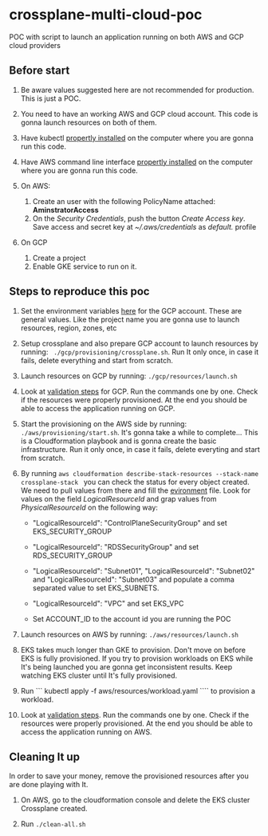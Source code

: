# crossplane-multi-cloud-poc
POC with script to launch an application running on both AWS and GCP cloud providers

## Before start

1. Be aware values suggested here are not recommended for production. This is just a POC.

2. You need to have an working AWS and GCP cloud account. This code is gonna  launch resources on both of them.

3. Have kubectl [propertly installed](https://kubernetes.io/docs/tasks/tools/install-kubectl/) on the computer where you are gonna run this code.

4. Have AWS  command line interface [propertly installed](https://docs.aws.amazon.com/cli/latest/userguide/cli-chap-install.html) on the computer where you are gonna run this code.

5. On AWS:
    1. Create an user with the following PolicyName attached: <b> AminstratorAccess</b>
    2. On the <i>Security Credentials</i>, push the button <i>Create Access key</i>. Save access and secret key at <i>~/.aws/credentials</i> as <i>default.</i> profile

6. On GCP
    1. Create a project
    2. Enable GKE service to run on it.


## Steps to reproduce this poc

 1. Set the environment variables [here](gcp/env.sh) for the GCP account. These are general values. Like the project name you are gonna use to launch resources, region, zones, etc

 2. Setup crossplane and also prepare GCP account to launch resources by running: ``` ./gcp/provisioning/crossplane.sh```. Run It only once, in case it fails, delete everything and start from scratch.

 3. Launch resources on GCP by running: ``` ./gcp/resources/launch.sh  ```

 4. Look at [validation steps](gcp/resources/validation.sh) for GCP. Run the commands one by one. Check if the resources were properly provisioned. At the end you should be able to access the application  running on GCP.

5. Start the provisioning on the AWS side by running: ```  ./aws/provisioning/start.sh ```. It's gonna take a while to complete...
This is a Cloudformation playbook and is gonna create the basic infrastructure. Run it only once, in case it fails, delete everyting and start from scratch.

6. By running ```aws cloudformation describe-stack-resources --stack-name crossplane-stack ``` you can check the status for every object created. We need to pull values from there and fill the [evironment](aws/resources/env.sh) file. Look for values on the field <i>LogicalResourceId</i> and grap values from <i>PhysicalResourceId</i> on the following way:

    * "LogicalResourceId": "ControlPlaneSecurityGroup" and set EKS_SECURITY_GROUP

    * "LogicalResourceId": "RDSSecurityGroup" and set RDS_SECURITY_GROUP

    *  "LogicalResourceId": "Subnet01", "LogicalResourceId": "Subnet02" and "LogicalResourceId": "Subnet03" and populate a comma separated value to set EKS_SUBNETS.

    * "LogicalResourceId": "VPC" and set EKS_VPC

    * Set ACCOUNT_ID to the account id you are running the POC

7. Launch resources on AWS by running: ``` ./aws/resources/launch.sh ```

8. EKS takes much longer than GKE to provision. Don't move on before EKS is fully provisioned. If you try to provision workloads on EKS while It's being launched you are gonna get inconsistent results. Keep watching EKS cluster until It's fully provisioned.

8. Run ``` kubectl apply -f aws/resources/workload.yaml ```` to provision a workload.

9. Look at [validation steps](aws/resources/validation.sh). Run the commands one by one. Check if the resources were properly provisioned. At the end you should be able to access the application running on AWS.


## Cleaning It up

In order to save your money, remove the provisioned resources after you are done playing with It.

1. On AWS, go to the cloudformation console and delete the EKS cluster Crossplane created.

2. Run ``` ./clean-all.sh ``` 
